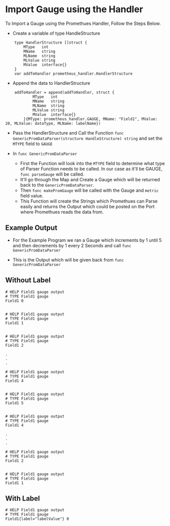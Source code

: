 
# Import Gauge using the Handler

To Import a Gauge using the Promethues Handler, Follow the Steps Below.

- Create a variable of type HandleStructure
```
	type HandlerStructure []struct {
		MType   int
		MName   string
		MLName  string
		MLValue string
		MValue  interface{}
	}
	var addToHandler prometheus_handler.HandlerStructure
```

- Append the data to HandlerStructure
```
	addToHandler = append(addToHandler, struct {
			MType   int
			MName   string
			MLName  string
			MLValue string
			MValue  interface{}
		}{MType: prometheus_handler.GAUGE, MName: "Field1", MValue: 20, MLValue: dataType, MLName: labelName})
```
- Pass the HandlerStructure and Call the Function `func GenericPromDataParser(structure HandleStructure) string` and set the `MTYPE` field to `GAUGE`

- In `func GenericPromDataParser`

	- First the Function will look into the `MTYPE` field to determine what type of Parser Function needs to be called. In our case as it'll be GAUGE, `func parseGauge` will be called.
	- It'll go through the Map and Create a Gauge which will be returned back to the `GenericPromDataParser`.
	- Then `func makePromGauge` will be called with the Gauge and `metric` field value.
	- This Function will create the Strings which Promethues can Parse easily and returns the Output which could be posted on the Port where Promethues reads the data from.

## Example Output

- For the Example Program we ran a Gauge which increments by 1 until 5 and then decrements by 1 every 2 Seconds and call `func GenericPromDataParser`

- This is the Output which will be given back from `func GenericPromDataParser`

## Without Label
```
# HELP Field1 gauge output
# TYPE Field1 gauge
Field1 0


# HELP Field1 gauge output
# TYPE Field1 gauge
Field1 1


# HELP Field1 gauge output
# TYPE Field1 gauge
Field1 2

.
.
.

# HELP Field1 gauge output
# TYPE Field1 gauge
Field1 4


# HELP Field1 gauge output
# TYPE Field1 gauge
Field1 5


# HELP Field1 gauge output
# TYPE Field1 gauge
Field1 4

.
.
.

# HELP Field1 gauge output
# TYPE Field1 gauge
Field1 2


# HELP Field1 gauge output
# TYPE Field1 gauge
Field1 1
```

## With Label

```
# HELP Field1 gauge output
# TYPE Field1 gauge 
Field1{label="labelValue"} 0
```